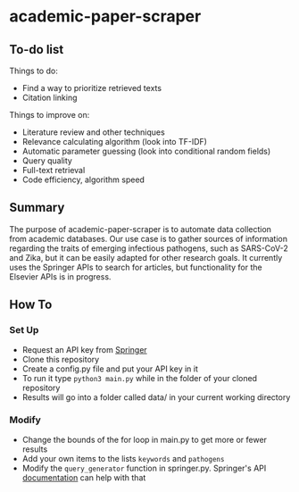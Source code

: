 # academic-paper-scraper

## To-do list
Things to do:
- Find a way to prioritize retrieved texts
- Citation linking

Things to improve on:
- Literature review and other techniques
- Relevance calculating algorithm (look into TF-IDF)
- Automatic parameter guessing (look into conditional random fields)
- Query quality
- Full-text retrieval
- Code efficiency, algorithm speed

## Summary
The purpose of academic-paper-scraper is to automate data collection from
academic databases. Our use case is to gather sources of information regarding the traits
of emerging infectious pathogens, such as SARS-CoV-2 and Zika, but it 
can be easily adapted for other research goals. It currently uses the 
Springer APIs to search for articles, but functionality for the Elsevier 
APIs is in progress.

## How To
### Set Up
* Request an API key from [Springer](https://dev.springernature.com/)
* Clone this repository
* Create a config.py file and put your API key in it
* To run it type `python3 main.py` while in the folder of your cloned repository
* Results will go into a folder called data/ in your current working directory
### Modify
* Change the bounds of the for loop in main.py to get more or fewer results
* Add your own items to the lists `keywords` and `pathogens`
* Modify the `query_generator` function in springer.py. Springer's API
[documentation](https://dev.springernature.com/docs) can help with that
